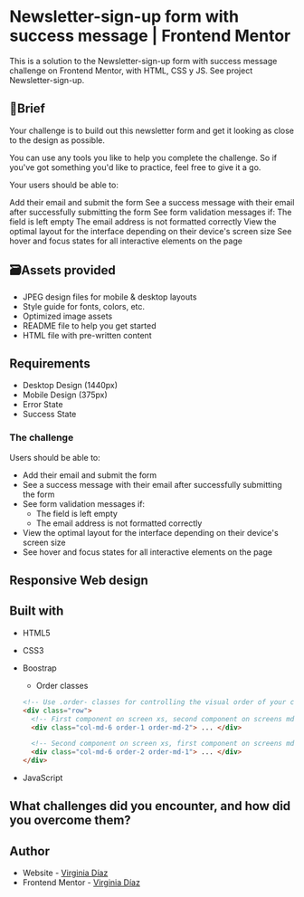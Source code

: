 # Newsletter-sign-up form with success message | Frontend Mentor
This is a solution to the Newsletter-sign-up form with success message challenge on Frontend Mentor, with HTML, CSS y JS. See project Newsletter-sign-up.

## 📝Brief
Your challenge is to build out this newsletter form and get it looking as close to the design as possible.

You can use any tools you like to help you complete the challenge. So if you've got something you'd like to practice, feel free to give it a go.

Your users should be able to:

Add their email and submit the form
See a success message with their email after successfully submitting the form
See form validation messages if:
The field is left empty
The email address is not formatted correctly
View the optimal layout for the interface depending on their device's screen size
See hover and focus states for all interactive elements on the page

## 🗃Assets provided
- JPEG design files for mobile & desktop layouts
- Style guide for fonts, colors, etc.
- Optimized image assets
- README file to help you get started
- HTML file with pre-written content

## Requirements
- Desktop Design (1440px)
- Mobile Design (375px)
- Error State
- Success State

### The challenge

Users should be able to:

- Add their email and submit the form
- See a success message with their email after successfully submitting the form
- See form validation messages if:
  - The field is left empty
  - The email address is not formatted correctly
- View the optimal layout for the interface depending on their device's screen size
- See hover and focus states for all interactive elements on the page


## Responsive Web design

## Built with
- HTML5
- CSS3
- Boostrap
  - Order classes
  ```html
  <!-- Use .order- classes for controlling the visual order of your content. -->
  <div class="row">
    <!-- First component on screen xs, second component on screens md -->
    <div class="col-md-6 order-1 order-md-2"> ... </div>
  
    <!-- Second component on screen xs, first component on screens md -->
    <div class="col-md-6 order-2 order-md-1"> ... </div>
  </div>
  ```
  
- JavaScript

## What challenges did you encounter, and how did you overcome them?


## Author
- Website - [Virginia Díaz](https://github.com/Virginiadm)
- Frontend Mentor - [Virginia Díaz](https://www.frontendmentor.io/profile/Virginiadm)

